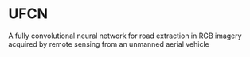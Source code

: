 # UFCN
A fully convolutional neural network for road extraction in RGB imagery acquired by remote sensing from an unmanned aerial vehicle
